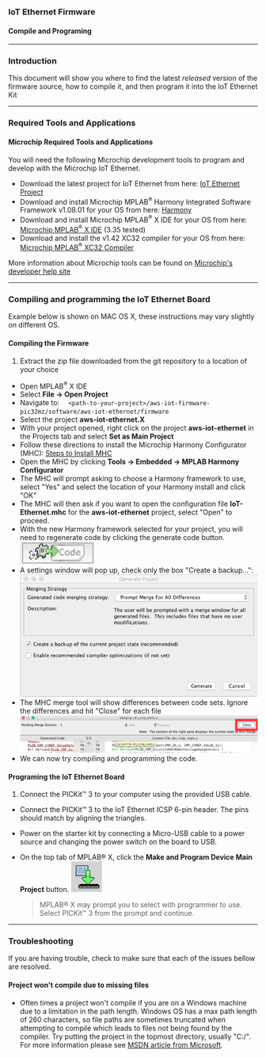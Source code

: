 ### IoT Ethernet Firmware
#### Compile and Programing

---

### Introduction
This document will show you where to find the latest _released_ version of the firmware source, how to compile it, and then program it into the IoT Ethernet Kit

---

### Required Tools and Applications
#### Microchip Required Tools and Applications
You will need the following Microchip development tools to program and develop with the Microchip IoT Ethernet.

- Download the latest project for IoT Ethernet from here: [IoT Ethernet Project](https://github.com/MicrochipTech/aws-iot-firmware-pic32mz/releases/latest)
- Download and install Microchip MPLAB<sup>&reg;</sup> Harmony Integrated Software Framework v1.08.01 for your OS from here: [Harmony](http://www.microchip.com/mplab/mplab-harmony)
- Download and install Microchip MPLAB<sup>&reg;</sup> X IDE for your OS from here:
[Microchip MPLAB<sup>&reg;</sup> X IDE](http://www.microchip.com/mplabx) (3.35 tested)
- Download and install the v1.42 XC32 compiler for your OS from here: [Microchip MPLAB<sup>&reg;</sup> XC32 Compiler](http://www.microchip.com/xc32) 

More information about Microchip tools can be found on [Microchip's developer help site](http://microchip.wikidot.com/swtools:start)

---

### Compiling and programming the IoT Ethernet Board
Example below is shown on MAC OS X, these instructions may vary slightly on different OS.

#### Compiling the Firmware
1. Extract the zip file downloaded from the git repository to a location of your choice
- Open MPLAB<sup>&reg;</sup> X IDE
- Select __File -> Open Project__
- Navigate to: `  <path-to-your-project>/aws-iot-firmware-pic32mz/software/aws-iot-ethernet/firmware`
- Select the project __aws-iot-ethernet.X__
- With your project opened, right click on the project __aws-iot-ethernet__ in the Projects tab and select  __Set as Main Project__
- Follow these directions to install the Microchip Harmony Configurator (MHC):  [Steps to Install MHC](http://ww1.microchip.com/downloads/en/DeviceDoc/MPLAB%20Harmony%20Configurator%20(MHC)%20and%20MPLAB%20Harmony%20Graphics%20Composer.pdf)
- Open the MHC by clicking  __Tools -> Embedded -> MPLAB Harmony Configurator__ 
- The MHC will prompt asking to choose a Harmony framework to use, select "Yes" and select the location of your Harmony install and click "OK"
- The MHC will then ask if you want to open the configuration file __IoT-Ethernet.mhc__ for the __aws-iot-ethernet__ project, select "Open" to proceed.
- With the new Harmony framework selected for your project, you will need to regenerate code by clicking the generate code button. ![](images/generateCode.png)
- A settings window will pop up, check only the box "Create a backup...":  ![](images/mhc-generate-code-settings.png)
- The MHC merge tool will show differences between code sets.  Ignore the differences and hit "Close" for each file  ![](images/merge-close.png)
- We can now try compiling and programming the code.

#### Programing the IoT Ethernet Board
1. Connect the PICKit&trade; 3 to your computer using the provided USB cable.
- Connect the PICKit&trade; 3 to the IoT Ethernet ICSP 6-pin header.  The pins should match by aligning the triangles.
- Power on the starter kit by connecting a Micro-USB cable to a power source and changing the power switch on the board to USB.
- On the top tab of MPLAB&reg; X, click the __Make and Program Device Main Project__ button.  ![](images/program_icon.png)

  >MPLAB&reg; X may prompt you to select with programmer to use.  Select PICKit&trade; 3 from the prompt and continue.

---

### Troubleshooting
If you are having trouble, check to make sure that each of the issues bellow are resolved.

#### Project won't compile due to missing files
- Often times a project won't compile if you are on a Windows machine due to a limitation in the path length.  Windows OS has a max path length of 260 characters, so file paths are sometimes truncated when attempting to compile which leads to files not being found by the compiler.  Try putting the project in the topmost directory, usually "C:/".  For more information please see [MSDN article from Microsoft](https://msdn.microsoft.com/en-us/library/aa365247%28VS.85%29.aspx#maxpath).
